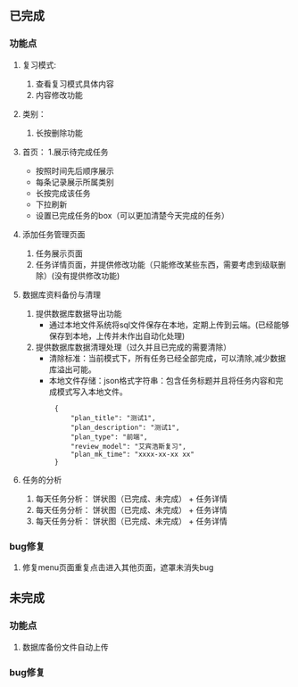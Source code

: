 
## 已完成
### 功能点
1. 复习模式: 
    1. 查看复习模式具体内容
    2. 内容修改功能
2. 类别：
    1. 长按删除功能
3. 首页：
    1.展示待完成任务
    - 按照时间先后顺序展示
    - 每条记录展示所属类别
    - 长按完成该任务
    - 下拉刷新
    - 设置已完成任务的box（可以更加清楚今天完成的任务）
4. 添加任务管理页面
    1. 任务展示页面
    2. 任务详情页面，并提供修改功能（只能修改某些东西，需要考虑到级联删除）(没有提供修改功能)
5. 数据库资料备份与清理
    1. 提供数据库数据导出功能
   		- 通过本地文件系统将sql文件保存在本地，定期上传到云端。(已经能够保存到本地，上传并未作出自动化处理)
	2. 提供数据库数据清理处理（过久并且已完成的需要清除）
    	- 清除标准：当前模式下，所有任务已经全部完成，可以清除,减少数据库溢出可能。
    	- 本地文件存储：json格式字符串：包含任务标题并且将任务内容和完成模式写入本地文件。
	```		
			{
			    "plan_title": "测试1",
			    "plan_description": "测试1",
			    "plan_type": "前端",
			    "review_model": "艾宾浩斯复习",
			    "plan_mk_time": "xxxx-xx-xx xx"
			}
	```

6. 任务的分析
	1. 每天任务分析： 饼状图（已完成、未完成） + 任务详情
	2. 每天任务分析： 饼状图（已完成、未完成） + 任务详情
	3. 每天任务分析： 饼状图（已完成、未完成） + 任务详情
### bug修复
1. 修复menu页面重复点击进入其他页面，遮罩未消失bug

## 未完成
### 功能点
1. 数据库备份文件自动上传
### bug修复